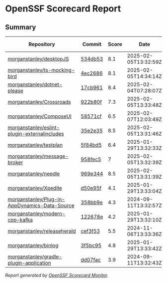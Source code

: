 # OpenSSF Scorecard Report

## Summary

| Repository | Commit | Score | Date | Score Delta | Report | StepSecurity |
| -- | -- | -- | -- | -- | -- | -- |
| [morganstanley/desktopJS](https://github.com/morganstanley/desktopJS) | [534db53](https://github.com/morganstanley/desktopJS/commit/534db5374697edb876a042466bb3cecbc2ed9ea5) | 8.1 | 2025-02-05T13:32:59Z | 0 / [Details](https://ossf.github.io/scorecard-visualizer/#/projects/github.com/morganstanley/desktopJS/compare/a55c38eaaa8f7e0b165366e41b776c7c4b392894/534db5374697edb876a042466bb3cecbc2ed9ea5) | [View](https://ossf.github.io/scorecard-visualizer/#/projects/github.com/morganstanley/desktopJS/commit/534db5374697edb876a042466bb3cecbc2ed9ea5) | [Fix it](https://app.stepsecurity.io/securerepo?repo=morganstanley/desktopJS) |
| [morganstanley/ts-mocking-bird](https://github.com/morganstanley/ts-mocking-bird) | [4ec2686](https://github.com/morganstanley/ts-mocking-bird/commit/4ec26867f9870183d35937835c4b0ac30f164058) | 8.1 | 2025-02-05T14:34:14Z | -0.1 / [Details](https://ossf.github.io/scorecard-visualizer/#/projects/github.com/morganstanley/ts-mocking-bird/compare/ad13aa73a8afc110fa406fe129bd7096a74e36ca/4ec26867f9870183d35937835c4b0ac30f164058) | [View](https://ossf.github.io/scorecard-visualizer/#/projects/github.com/morganstanley/ts-mocking-bird/commit/4ec26867f9870183d35937835c4b0ac30f164058) | [Fix it](https://app.stepsecurity.io/securerepo?repo=morganstanley/ts-mocking-bird) |
| [morganstanley/dotnet-please](https://github.com/morganstanley/dotnet-please) | [17cb961](https://github.com/morganstanley/dotnet-please/commit/17cb961bfb33948d7c38f881bf78d4500371d7c6) | 8.4 | 2025-02-04T07:28:07Z | -0.7 / [Details](https://ossf.github.io/scorecard-visualizer/#/projects/github.com/morganstanley/dotnet-please/compare/9071ab5e05b448edb486944e4e00a58531e3ae4d/17cb961bfb33948d7c38f881bf78d4500371d7c6) | [View](https://ossf.github.io/scorecard-visualizer/#/projects/github.com/morganstanley/dotnet-please/commit/17cb961bfb33948d7c38f881bf78d4500371d7c6) | [Fix it](https://app.stepsecurity.io/securerepo?repo=morganstanley/dotnet-please) |
| [morganstanley/Crossroads](https://github.com/morganstanley/Crossroads) | [922b80f](https://github.com/morganstanley/Crossroads/commit/922b80fb3ebe514c9ff29a42e6e82c4fdae6bbfe) | 7.3 | 2025-02-05T13:33:48Z | 0 / [Details](https://ossf.github.io/scorecard-visualizer/#/projects/github.com/morganstanley/Crossroads/compare/5a63cbb406deb076d6adc9ece6f797486c31afc6/922b80fb3ebe514c9ff29a42e6e82c4fdae6bbfe) | [View](https://ossf.github.io/scorecard-visualizer/#/projects/github.com/morganstanley/Crossroads/commit/922b80fb3ebe514c9ff29a42e6e82c4fdae6bbfe) | [Fix it](https://app.stepsecurity.io/securerepo?repo=morganstanley/Crossroads) |
| [morganstanley/ComposeUI](https://github.com/morganstanley/ComposeUI) | [58571cf](https://github.com/morganstanley/ComposeUI/commit/58571cfa36aecc775cb99d76244078d644863cae) | 6.5 | 2025-02-07T12:03:49Z | 0 / [Details](https://ossf.github.io/scorecard-visualizer/#/projects/github.com/morganstanley/ComposeUI/compare/770226e1bb64d694e53330636dbb117afe6be1c8/58571cfa36aecc775cb99d76244078d644863cae) | [View](https://ossf.github.io/scorecard-visualizer/#/projects/github.com/morganstanley/ComposeUI/commit/58571cfa36aecc775cb99d76244078d644863cae) | [Fix it](https://app.stepsecurity.io/securerepo?repo=morganstanley/ComposeUI) |
| [morganstanley/eslint-plugin-externalincludes](https://github.com/morganstanley/eslint-plugin-externalincludes) | [35e2e35](https://github.com/morganstanley/eslint-plugin-externalincludes/commit/35e2e35bd9478656425bb20391eeded939af5832) | 8.5 | 2025-02-05T13:31:46Z | 0 / [Details](https://ossf.github.io/scorecard-visualizer/#/projects/github.com/morganstanley/eslint-plugin-externalincludes/compare/9b3fe03ecc4157b949c489f90c253ffdb0216c56/35e2e35bd9478656425bb20391eeded939af5832) | [View](https://ossf.github.io/scorecard-visualizer/#/projects/github.com/morganstanley/eslint-plugin-externalincludes/commit/35e2e35bd9478656425bb20391eeded939af5832) | [Fix it](https://app.stepsecurity.io/securerepo?repo=morganstanley/eslint-plugin-externalincludes) |
| [morganstanley/testplan](https://github.com/morganstanley/testplan) | [5f84bd5](https://github.com/morganstanley/testplan/commit/5f84bd56c1bec1d4c5031cc22b4733fd2944c031) | 6.4 | 2025-01-29T13:32:33Z | 0 / [Details](https://ossf.github.io/scorecard-visualizer/#/projects/github.com/morganstanley/testplan/compare/5f84bd56c1bec1d4c5031cc22b4733fd2944c031/5f84bd56c1bec1d4c5031cc22b4733fd2944c031) | [View](https://ossf.github.io/scorecard-visualizer/#/projects/github.com/morganstanley/testplan/commit/5f84bd56c1bec1d4c5031cc22b4733fd2944c031) | [Fix it](https://app.stepsecurity.io/securerepo?repo=morganstanley/testplan) |
| [morganstanley/message-broker](https://github.com/morganstanley/message-broker) | [958fec5](https://github.com/morganstanley/message-broker/commit/958fec5f0963476aff0d4b3c6781365f32fb6362) | 7 | 2025-02-05T13:32:39Z | 0 / [Details](https://ossf.github.io/scorecard-visualizer/#/projects/github.com/morganstanley/message-broker/compare/bc35af3765418a140137f41783208a419613fbf2/958fec5f0963476aff0d4b3c6781365f32fb6362) | [View](https://ossf.github.io/scorecard-visualizer/#/projects/github.com/morganstanley/message-broker/commit/958fec5f0963476aff0d4b3c6781365f32fb6362) | [Fix it](https://app.stepsecurity.io/securerepo?repo=morganstanley/message-broker) |
| [morganstanley/needle](https://github.com/morganstanley/needle) | [969e344](https://github.com/morganstanley/needle/commit/969e344017449880ad6b06434d81f7693fc0ebb5) | 8.5 | 2025-02-05T13:31:39Z | 0.7 / [Details](https://ossf.github.io/scorecard-visualizer/#/projects/github.com/morganstanley/needle/compare/5054f85186febf6dc59700398bc6e050c3f5eb7e/969e344017449880ad6b06434d81f7693fc0ebb5) | [View](https://ossf.github.io/scorecard-visualizer/#/projects/github.com/morganstanley/needle/commit/969e344017449880ad6b06434d81f7693fc0ebb5) | [Fix it](https://app.stepsecurity.io/securerepo?repo=morganstanley/needle) |
| [morganstanley/Xpedite](https://github.com/morganstanley/Xpedite) | [d50e95f](https://github.com/morganstanley/Xpedite/commit/d50e95fe068f22774648eb08e6619f4649d1fc39) | 4.1 | 2025-01-29T13:33:04Z | 0 / [Details](https://ossf.github.io/scorecard-visualizer/#/projects/github.com/morganstanley/Xpedite/compare/d50e95fe068f22774648eb08e6619f4649d1fc39/d50e95fe068f22774648eb08e6619f4649d1fc39) | [View](https://ossf.github.io/scorecard-visualizer/#/projects/github.com/morganstanley/Xpedite/commit/d50e95fe068f22774648eb08e6619f4649d1fc39) | [Fix it](https://app.stepsecurity.io/securerepo?repo=morganstanley/Xpedite) |
| [morganstanley/Plug-in-AppDynamics-Data-Source](https://github.com/morganstanley/Plug-in-AppDynamics-Data-Source) | [358bb9e](https://github.com/morganstanley/Plug-in-AppDynamics-Data-Source/commit/358bb9ebe57ece961be43b43130789f15a48d5fe) | 4.3 | 2024-09-11T13:32:57Z | 0 / [Details](https://ossf.github.io/scorecard-visualizer/#/projects/github.com/morganstanley/Plug-in-AppDynamics-Data-Source/compare/358bb9ebe57ece961be43b43130789f15a48d5fe/358bb9ebe57ece961be43b43130789f15a48d5fe) | [View](https://ossf.github.io/scorecard-visualizer/#/projects/github.com/morganstanley/Plug-in-AppDynamics-Data-Source/commit/358bb9ebe57ece961be43b43130789f15a48d5fe) | [Fix it](https://app.stepsecurity.io/securerepo?repo=morganstanley/Plug-in-AppDynamics-Data-Source) |
| [morganstanley/modern-cpp-kafka](https://github.com/morganstanley/modern-cpp-kafka) | [122678e](https://github.com/morganstanley/modern-cpp-kafka/commit/122678e881de94721458fd948f38e65366b68689) | 4.2 | 2025-01-29T13:32:10Z | 0 / [Details](https://ossf.github.io/scorecard-visualizer/#/projects/github.com/morganstanley/modern-cpp-kafka/compare/122678e881de94721458fd948f38e65366b68689/122678e881de94721458fd948f38e65366b68689) | [View](https://ossf.github.io/scorecard-visualizer/#/projects/github.com/morganstanley/modern-cpp-kafka/commit/122678e881de94721458fd948f38e65366b68689) | [Fix it](https://app.stepsecurity.io/securerepo?repo=morganstanley/modern-cpp-kafka) |
| [morganstanley/releaseherald](https://github.com/morganstanley/releaseherald) | [cef3f53](https://github.com/morganstanley/releaseherald/commit/cef3f533b03f551ff0b68c7f9856f21008146d5d) | 5.5 | 2024-11-06T13:33:36Z | 0 / [Details](https://ossf.github.io/scorecard-visualizer/#/projects/github.com/morganstanley/releaseherald/compare/cef3f533b03f551ff0b68c7f9856f21008146d5d/cef3f533b03f551ff0b68c7f9856f21008146d5d) | [View](https://ossf.github.io/scorecard-visualizer/#/projects/github.com/morganstanley/releaseherald/commit/cef3f533b03f551ff0b68c7f9856f21008146d5d) | [Fix it](https://app.stepsecurity.io/securerepo?repo=morganstanley/releaseherald) |
| [morganstanley/binlog](https://github.com/morganstanley/binlog) | [3f5bc95](https://github.com/morganstanley/binlog/commit/3f5bc950d481d768505c3694243bdefaddfbd6b5) | 4.8 | 2025-01-29T13:33:42Z | 0 / [Details](https://ossf.github.io/scorecard-visualizer/#/projects/github.com/morganstanley/binlog/compare/3f5bc950d481d768505c3694243bdefaddfbd6b5/3f5bc950d481d768505c3694243bdefaddfbd6b5) | [View](https://ossf.github.io/scorecard-visualizer/#/projects/github.com/morganstanley/binlog/commit/3f5bc950d481d768505c3694243bdefaddfbd6b5) | [Fix it](https://app.stepsecurity.io/securerepo?repo=morganstanley/binlog) |
| [morganstanley/gradle-plugin-application](https://github.com/morganstanley/gradle-plugin-application) | [dd07fac](https://github.com/morganstanley/gradle-plugin-application/commit/dd07fac568c260bf17ad7ad0ac7bd9f1263e4ac1) | 3.9 | 2024-09-11T13:32:43Z | 0 / [Details](https://ossf.github.io/scorecard-visualizer/#/projects/github.com/morganstanley/gradle-plugin-application/compare/dd07fac568c260bf17ad7ad0ac7bd9f1263e4ac1/dd07fac568c260bf17ad7ad0ac7bd9f1263e4ac1) | [View](https://ossf.github.io/scorecard-visualizer/#/projects/github.com/morganstanley/gradle-plugin-application/commit/dd07fac568c260bf17ad7ad0ac7bd9f1263e4ac1) | [Fix it](https://app.stepsecurity.io/securerepo?repo=morganstanley/gradle-plugin-application) |

_Report generated by [OpenSSF Scorecard Monitor](https://github.com/ossf/scorecard-monitor)._
